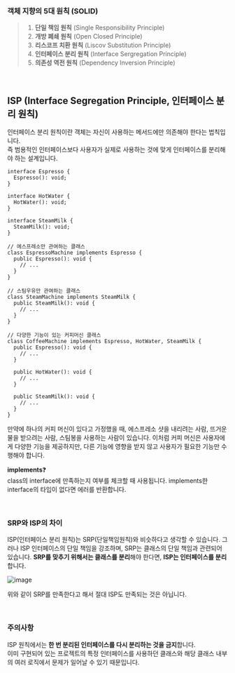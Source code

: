 ### 객체 지향의 5대 원칙 (SOLID) 

> 1. **단일 책임 원칙** (Single Responsibility Principle)
> 2. **개방 폐쇄 원칙** (Open Closed Principle)
> 3. **리스코프 치환 원칙** (Liscov Substitution Principle)
> 4. **인터페이스 분리 원칙** (Interface Sergregation Principle)
> 5. **의존성 역전 원칙** (Dependency Inversion Principle)

<br />

## ISP (Interface Segregation Principle, 인터페이스 분리 원칙)

인터페이스 분리 원칙이란 객체는 자신이 사용하는 메서드에만 의존해야 한다는 법칙입니다.<br />
즉 범용적인 인터페이스보다 사용자가 실제로 사용하는 것에 맞게 인터페이스를 분리해야 하는 설계입니다.

```tsx
interface Espresso {
  Espresso(): void;
}

interface HotWater {
  HotWater(): void;
}

interface SteamMilk {
  SteamMilk(): void;
}

// 에스프레소만 관여하는 클래스
class EspressoMachine implements Espresso {
  public Espresso(): void {
    // ...
  }
}

// 스팀우유만 관여하는 클래스
class SteamMachine implements SteamMilk {
  public SteamMilk(): void {
    // ...
  }
}

// 다양한 기능이 있는 커피머신 클래스
class CoffeeMachine implements Espresso, HotWater, SteamMilk {
  public Espresso(): void {
    // ...
  }
  
  public HotWater(): void {
    // ...
  }
  
  public SteamMilk(): void {
    // ...
  }
}
```

만약에 하나의 커피 머신이 있다고 가정했을 때, 에스프레소 샷을 내리려는 사람, 뜨거운 물을 받으려는 사람, 스팀봉을 사용하는 사람이 있습니다. 이처럼 커피 머신은 사용자에게 다양한 기능을 제공하지만, 다른 기능에 영향을 받지 않고 사용자가 필요한 기능만 수행해야 합니다.


**implements**❓<br />
class의 interface에 만족하는지 여부를 체크할 때 사용됩니다.
implements한 interface의 타입이 없다면 에러를 반환합니다.

<br />

### SRP와 ISP의 차이

ISP(인터페이스 분리 원칙)는 SRP(단일책임원칙)와 비슷하다고 생각할 수 있습니다. 그러나 ISP 인터페이스의 단일 책임을 강조하며, SRP는 클래스의 단일 책임과 관련되어 있습니다. **SRP를 맞추기 위해서는 클래스를 분리**해야 한다면, **ISP는 인터페이스를 분리**합니다.

![image](https://github.com/CS-TeamStudy/CS_Study_for_Interview/assets/116873887/117078f7-9348-46f0-a656-f75c7f1487ff)


위와 같이 SRP를 만족한다고 해서 절대 ISP도 만족되는 것은 아닙니다.

<br />

### 주의사항

ISP 원칙에서는 **한 번 분리된 인터페이스를 다시 분리하는 것을 금지**합니다.<br />
이미 구현되어 있는 프로젝트의 특정 인터페이스를 사용하던 클래스와 해당 클래스 내부의 여러 로직에서 문제가 일어날 수 있기 때문입니다.
